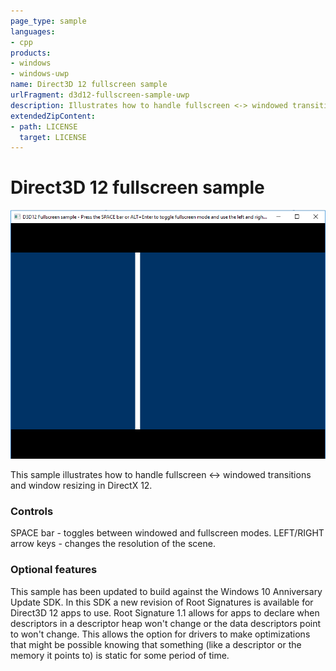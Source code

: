 ```yaml
---
page_type: sample
languages:
- cpp
products:
- windows
- windows-uwp
name: Direct3D 12 fullscreen sample
urlFragment: d3d12-fullscreen-sample-uwp
description: Illustrates how to handle fullscreen <-> windowed transitions and window resizing in DirectX 12.
extendedZipContent:
- path: LICENSE
  target: LICENSE
---
```


# Direct3D 12 fullscreen sample
![Fullscreen GUI](src/D3D12Fullscreen.png)

This sample illustrates how to handle fullscreen <-> windowed transitions and window resizing in DirectX 12.

### Controls
SPACE bar - toggles between windowed and fullscreen modes.
LEFT/RIGHT arrow keys - changes the resolution of the scene.

### Optional features
This sample has been updated to build against the Windows 10 Anniversary Update SDK. In this SDK a new revision of Root Signatures is available for Direct3D 12 apps to use. Root Signature 1.1 allows for apps to declare when descriptors in a descriptor heap won't change or the data descriptors point to won't change.  This allows the option for drivers to make optimizations that might be possible knowing that something (like a descriptor or the memory it points to) is static for some period of time.